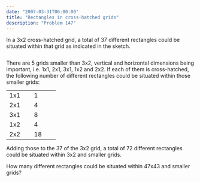 ```yaml
---
date: "2007-03-31T06:00:00"
title: "Rectangles in cross-hatched grids"
description: "Problem 147"
---
```


<p>In a 3x2 cross-hatched grid, a total of 37 different rectangles could be situated within that grid as indicated in the sketch.</p>
<div style="text-align:center;"><img alt="" class="dark_img" src="/images/p147.png"/></div>
<p>There are 5 grids smaller than 3x2, vertical and horizontal dimensions being important, i.e. 1x1, 2x1, 3x1, 1x2 and 2x2. If each of them is cross-hatched, the following number of different rectangles could be situated within those smaller grids:</p>
<table class="grid" style="margin:0 auto;"><tr><td style="width:50px;">1x1</td><td style="width:50px;">1</td></tr><tr><td>2x1</td><td>4</td></tr><tr><td>3x1</td><td>8</td></tr><tr><td>1x2</td><td>4</td></tr><tr><td>2x2</td><td>18</td></tr></table><p>Adding those to the 37 of the 3x2 grid, a total of 72 different rectangles could be situated within 3x2 and smaller grids.</p>
<p>How many different rectangles could be situated within 47x43 and smaller grids?</p>


